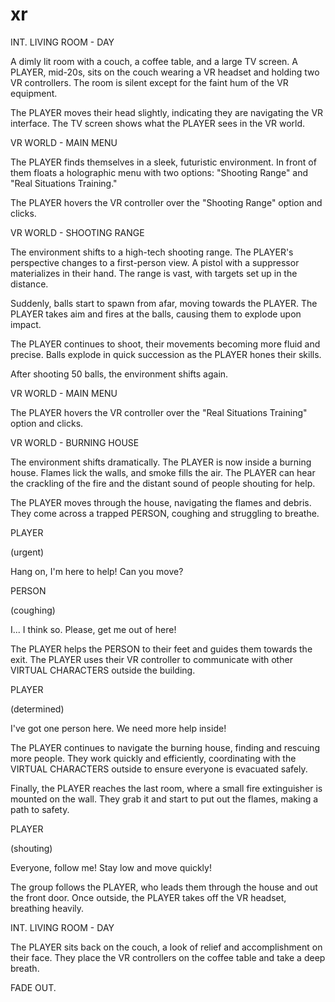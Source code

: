 # xr

INT. LIVING ROOM - DAY

A dimly lit room with a couch, a coffee table, and a large TV screen. A PLAYER, mid-20s, sits on the couch wearing a VR headset and holding two VR controllers. The room is silent except for the faint hum of the VR equipment.

The PLAYER moves their head slightly, indicating they are navigating the VR interface. The TV screen shows what the PLAYER sees in the VR world.

VR WORLD - MAIN MENU

The PLAYER finds themselves in a sleek, futuristic environment. In front of them floats a holographic menu with two options: "Shooting Range" and "Real Situations Training."

The PLAYER hovers the VR controller over the "Shooting Range" option and clicks.

VR WORLD - SHOOTING RANGE

The environment shifts to a high-tech shooting range. The PLAYER's perspective changes to a first-person view. A pistol with a suppressor materializes in their hand. The range is vast, with targets set up in the distance.

Suddenly, balls start to spawn from afar, moving towards the PLAYER. The PLAYER takes aim and fires at the balls, causing them to explode upon impact.

The PLAYER continues to shoot, their movements becoming more fluid and precise. Balls explode in quick succession as the PLAYER hones their skills.

After shooting 50 balls, the environment shifts again.

VR WORLD - MAIN MENU

The PLAYER hovers the VR controller over the "Real Situations Training" option and clicks.

VR WORLD - BURNING HOUSE

The environment shifts dramatically. The PLAYER is now inside a burning house. Flames lick the walls, and smoke fills the air. The PLAYER can hear the crackling of the fire and the distant sound of people shouting for help.

The PLAYER moves through the house, navigating the flames and debris. They come across a trapped PERSON, coughing and struggling to breathe.

PLAYER

(urgent)

Hang on, I'm here to help! Can you move?

PERSON

(coughing)

I... I think so. Please, get me out of here!

The PLAYER helps the PERSON to their feet and guides them towards the exit. The PLAYER uses their VR controller to communicate with other VIRTUAL CHARACTERS outside the building.

PLAYER

(determined)

I've got one person here. We need more help inside!

The PLAYER continues to navigate the burning house, finding and rescuing more people. They work quickly and efficiently, coordinating with the VIRTUAL CHARACTERS outside to ensure everyone is evacuated safely.

Finally, the PLAYER reaches the last room, where a small fire extinguisher is mounted on the wall. They grab it and start to put out the flames, making a path to safety.

PLAYER

(shouting)

Everyone, follow me! Stay low and move quickly!

The group follows the PLAYER, who leads them through the house and out the front door. Once outside, the PLAYER takes off the VR headset, breathing heavily.

INT. LIVING ROOM - DAY

The PLAYER sits back on the couch, a look of relief and accomplishment on their face. They place the VR controllers on the coffee table and take a deep breath.

FADE OUT.
